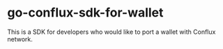 # go-conflux-sdk-for-wallet
This is a SDK for developers who would like to port a wallet with Conflux network.
